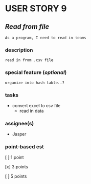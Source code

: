 # USER STORY 9

## *Read from file*
    As a program, I need to read in teams

### description
    read in from .csv file

### special feature (*optional*)
    organize into hash table..?

### tasks
+ convert excel to csv file
    + read in data

### assignee(s)
+ Jasper

### point-based est
[ ] 1 point

[x] 3 points

[ ] 5 points
